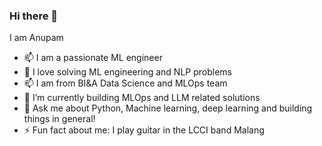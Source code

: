 ### Hi there 👋

I am Anupam

- 📫 I am a passionate ML engineer
- 🔭 I love solving ML engineering and NLP problems
- 📫 I am from BI&A Data Science and MLOps team
- 🌱 I’m currently building MLOps and LLM related solutions
- 💬 Ask me about Python, Machine learning, deep learning and building things in general!
- ⚡ Fun fact about me: I play guitar in the LCCI band Malang